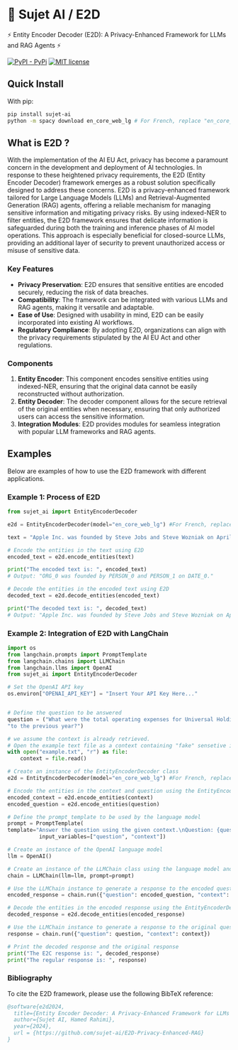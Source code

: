 # 🦾 Sujet AI / E2D

⚡ Entity Encoder Decoder (E2D): A Privacy-Enhanced Framework for LLMs and RAG Agents ⚡

[![PyPI - PyPi](https://img.shields.io/pypi/v/sujet-ai)](https://pypi.org/project/sujet-ai/)
[![MIT license](https://img.shields.io/badge/License-MIT-blue.svg)](https://sujet.ai)

## Quick Install

With pip:
```bash
pip install sujet-ai
python -m spacy download en_core_web_lg # For French, replace "en_core_web_lg" with "fr_core_news_lg"
```
 
## What is E2D ?

With the implementation of the AI EU Act, privacy has become a paramount concern in the development and deployment of AI technologies. In response to these heightened privacy requirements, the E2D (Entity Encoder Decoder) framework emerges as a robust solution specifically designed to address these concerns. E2D is a privacy-enhanced framework tailored for Large Language Models (LLMs) and Retrieval-Augmented Generation (RAG) agents, offering a reliable mechanism for managing sensitive information and mitigating privacy risks. By using indexed-NER to filter entities, the E2D framework ensures that delicate information is safeguarded during both the training and inference phases of AI model operations. This approach is especially beneficial for closed-source LLMs, providing an additional layer of security to prevent unauthorized access or misuse of sensitive data.

### Key Features

- **Privacy Preservation**: E2D ensures that sensitive entities are encoded securely, reducing the risk of data breaches.
- **Compatibility**: The framework can be integrated with various LLMs and RAG agents, making it versatile and adaptable.
- **Ease of Use**: Designed with usability in mind, E2D can be easily incorporated into existing AI workflows.
- **Regulatory Compliance**: By adopting E2D, organizations can align with the privacy requirements stipulated by the AI EU Act and other regulations.

### Components

1. **Entity Encoder**: This component encodes sensitive entities using indexed-NER, ensuring that the original data cannot be easily reconstructed without authorization.
2. **Entity Decoder**: The decoder component allows for the secure retrieval of the original entities when necessary, ensuring that only authorized users can access the sensitive information.
3. **Integration Modules**: E2D provides modules for seamless integration with popular LLM frameworks and RAG agents.

## Examples

Below are examples of how to use the E2D framework with different applications.

### Example 1: Process of E2D

```python
from sujet_ai import EntityEncoderDecoder

e2d = EntityEncoderDecoder(model="en_core_web_lg") #For French, replace "en_core_web_lg" with "fr_core_news_lg"

text = "Apple Inc. was founded by Steve Jobs and Steve Wozniak on April 1, 1976."

# Encode the entities in the text using E2D
encoded_text = e2d.encode_entities(text)

print("The encoded text is: ", encoded_text)
# Output: "ORG_0 was founded by PERSON_0 and PERSON_1 on DATE_0."

# Decode the entities in the encoded text using E2D
decoded_text = e2d.decode_entities(encoded_text)

print("The decoded text is: ", decoded_text)
# Output: "Apple Inc. was founded by Steve Jobs and Steve Wozniak on April 1, 1976."
```

### Example 2: Integration of E2D with LangChain
```python
import os
from langchain.prompts import PromptTemplate
from langchain.chains import LLMChain
from langchain.llms import OpenAI
from sujet_ai import EntityEncoderDecoder

# Set the OpenAI API key
os.environ["OPENAI_API_KEY"] = "Insert Your API Key Here..."


# Define the question to be answered
question = ("What were the total operating expenses for Universal Holdings Ltd. in 2023 and how did they compare "
"to the previous year?")

# we assume the context is already retrieved.
# Open the example text file as a context containing "fake" sensetive information and read its contents
with open("example.txt", "r") as file:
    context = file.read()

# Create an instance of the EntityEncoderDecoder class
e2d = EntityEncoderDecoder(model="en_core_web_lg") #For French, replace "en_core_web_lg" with "fr_core_news_lg"

# Encode the entities in the context and question using the EntityEncoderDecoder instance
encoded_context = e2d.encode_entities(context)
encoded_question = e2d.encode_entities(question)

# Define the prompt template to be used by the language model
prompt = PromptTemplate(
template="Answer the question using the given context.\nQuestion: {question}\nContext: {context}\nAnswer:",
          input_variables=["question", "context"])

# Create an instance of the OpenAI language model
llm = OpenAI()

# Create an instance of the LLMChain class using the language model and prompt template
chain = LLMChain(llm=llm, prompt=prompt)

# Use the LLMChain instance to generate a response to the encoded question and context
encoded_response = chain.run({"question": encoded_question, "context": encoded_context})

# Decode the entities in the encoded response using the EntityEncoderDecoder instance
decoded_response = e2d.decode_entities(encoded_response)

# Use the LLMChain instance to generate a response to the original question and context
response = chain.run({"question": question, "context": context})

# Print the decoded response and the original response
print("The E2C response is: ", decoded_response)
print("The regular response is: ", response)
```

### Bibliography

To cite the E2D framework, please use the following BibTeX reference:

```bibtex
@software{e2d2024,
  title={Entity Encoder Decoder: A Privacy-Enhanced Framework for LLMs and RAG Agents},
  author={Sujet AI, Hamed Rahimi},
  year={2024},
  url = {https://github.com/sujet-ai/E2D-Privacy-Enhanced-RAG}
}
```
